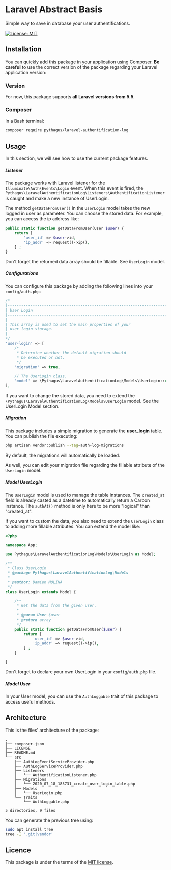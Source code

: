 # Laravel Abstract Basis
Simple way to save in database your user authentifications.

[![License: MIT](https://img.shields.io/badge/License-MIT-yellow.svg)](https://opensource.org/licenses/MIT)

## Installation
You can quickly add this package in your application using Composer. **Be careful** to use the correct version of the package regarding your Laravel application version:

### Version
For now, this package supports **all Laravel versions from 5.5**.

### Composer
In a Bash terminal:
```bash
composer require pythagus/laravel-authentification-log
```

## Usage
In this section, we will see how to use the current package features.

##### Listener
The package works with Laravel listener for the ```Illuminate\Auth\Events\Login``` event. When this event is fired, 
the ```Pythagus\LaravelAuthentificationLog\Listeners\AuthentificationListener``` is caught and make a new instance of UserLogin.

The method ```getDataFromUser()``` in the ```UserLogin``` model takes the new logged in user as parameter. You can choose the stored data. For example, you can 
access the ip address like:
```php
public static function getDataFromUser(User $user) {
    return [
        'user_id' => $user->id,
        'ip_addr' => request()->ip(),
    ] ;
}
```

Don't forget the returned data array should be fillable. See ```UserLogin``` model.

##### Configurations
You can configure this package by adding the following lines into your ```config/auth.php```:
```php
/*
|--------------------------------------------------------------------------
| User Login
|--------------------------------------------------------------------------
|
| This array is used to set the main properties of your
| user login storage.
|
*/
'user-login' => [
    /*
     * Determine whether the default migration should
     * be executed or not.
     */
    'migration' => true,

    // The UserLogin class.
    'model' => \Pythagus\LaravelAuthentificationLog\Models\UserLogin::class,
],
```
If you want to change the stored data, you need to extend the ```\Pythagus\LaravelAuthentificationLog\Models\UserLogin``` model.
See the UserLogin Model section.

##### Migration
This package includes a simple migration to generate the **user_login** table. You can publish the file executing:
```bash
php artisan vendor:publish --tag=auth-log-migrations
```
By default, the migrations will automatically be loaded.

As well, you can edit your migration file regarding the fillable attribute of the ```UserLogin``` model.

##### Model UserLogin
The ```UserLogin``` model is used to manage the table instances. The ```created_at``` field is already casted as a datetime
to automatically return a Carbon instance. The ```authAt()``` method is only here to be more "logical" than "created_at".

If you want to custom the data, you also need to extend the ```UserLogin``` class to adding more fillable attributes. 
You can extend the model like:
```php
<?php

namespace App;

use Pythagus\LaravelAuthentificationLog\Models\UserLogin as Model;

/**
 * Class UserLogin
 * @package Pythagus\LaravelAuthentificationLog\Models
 *
 * @author: Damien MOLINA
 */
class UserLogin extends Model {

	/**
	 * Get the data from the given user.
	 *
	 * @param User $user
	 * @return array
	 */
	public static function getDataFromUser($user) {
		return [
			'user_id' => $user->id,
			'ip_addr' => request()->ip(),
		] ;
	}

}
```

Don't forget to declare your own UserLogin in your ```config/auth.php``` file.

##### Model User
In your User model, you can use the ```AuthLoggable``` trait of this package to access useful methods.

## Architecture
This is the files' architecture of the package:

```
.
├── composer.json
├── LICENSE
├── README.md
└── src
    ├── AuthLogEventServiceProvider.php
    ├── AuthLogServiceProvider.php
    ├── Listeners
    │   └── AuthentificationListener.php
    ├── Migrations
    │   └── 2020_07_18_183731_create_user_login_table.php
    ├── Models
    │   └── UserLogin.php
    └── Traits
        └── AuthLoggable.php

5 directories, 9 files
```

You can generate the previous tree using:
```bash
sudo apt install tree
tree -I '.git|vendor'
```

## Licence
This package is under the terms of the [MIT license](https://opensource.org/licenses/MIT).
